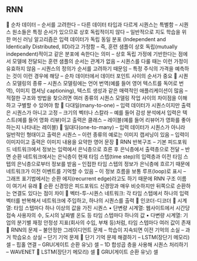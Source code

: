 ## RNN
 순차 데이터
– 순서를 고려한다
– 다른 데이터 타입과 다르게 시퀀스는 특별함
– 시퀀스 원소들은 특정 순서가 있으므로 상호 독립적이지 않다
– 일반적으로 지도 학습을 위한 머신 러닝 알고리즘은 입력 데이터가 독립 동일 분포 (Independent and Identically Distributed, IID)라고 가정함
– 즉, 훈련 샘플이 상호 독립(mutually independent)적이고 같은 분포에 속한다는 의미
– 상호 독립 가정에 기반한다는 점에서 모델에 전달되는 훈련 샘플의 순서는 관계가 없음
– 시퀀스를 다룰 때는 이런 가정이 유효하지 않음
– 시퀀스의 정의가 순서를 고려하기 때문임
– 특정 주식의 가격을 예측하는 것이 이런 경우에 해당
– 순차 데이터에서 데이터 포인트 사이의 순서가 중요
 시퀀스 모델링의 종류
– 시퀀스 모델링에는 언어 번역(예를 들어 영어 텍스트를 독어로 번역), 이미지 캡셔닝 captioning), 텍스트 생성과 같은 매력적인 애플리케이션이 많음
– 적절한 구조와 방법을 찾으려면 여러 종류의 시퀀스 모델링 작업 사이의 차이점을 이해하고 구별할 수 있어야 함
 다대일(many-to-one)
– 입력 데이터가 시퀀스이지만 출력은 시퀀스가 아니고 고정
– 크기의 벡터나 스칼라
– 예를 들어 감성 분석에서 입력은 텍스트(예를 들어 영화 리뷰)이고 출력은 클래스
– 레이블(예를 들어 리뷰어가 영화를 좋아하는지 나타내는 레이블)
 일대다(one-to-many)
– 입력 데이터가 시퀀스가 아니라 일반적인 형태이고 출력은 시퀀스
– 이런 종류의 예로는 이미지 캡셔닝이 있음
– 입력이 이미지이고 출력은 이미지 내용을 요약한 영어 문장
 RNN 반복구조
– 기본 피드포워드 네트워크에서 정보는 입력에서 은닉층으로 흐른 후 은닉층에서 출력층으로 전달
– 반면 순환 네트워크에서는 은닉층이 현재 타임 스텝(time step)의 입력층과 이전 타임 스텝의 은닉층으로부터 정보를 받음
– 인접한 타임 스텝의 정보가 은닉층에 흐르기 때문에 네트워크가 이전 이벤트를 기억할 수 있음
– 이 정보 흐름을 보통 루프(loop)로 표시
– 그래프 표기법에서는 순환 에지(recurrent edge)라고도 하기 때문에 RNN 구조 이름이 여기서 유래
 순환 신경망은 피드포워드 신경망과 매우 비슷하지만 뒤쪽으로 순환하는 연결도 있다는 점이 차이
 벡터-투-시퀀스 네트워크: 각 타임 스텝에서 하나의 입력 벡터를 반복해서 네트워크에 주입하고, 하나의 시퀀스를 출력
 인코더-디코더
 시계열: 타임 스텝마다 하나 이상의 값을 가진 시퀀스
• 단변량 시계열: 웹사이트에서 시간당 접속 사용자의 수, 도시의 날짜별 온도 등 타임 스텝마다 하나의 값
• 다변량 시계열: 기업의 분기별 재정 안정성 지표(회사의 수입, 부채 등)처럼, 타임 스텝마다 여러 값이 존재
 RNN의 문제
– 불안정한 그레이디언트 문제
– 학습이 지속되면 이전 기억의 소실
– 과거 학습요소 상실
– 단기 기억 문제
 단기 기억 문제 해결하기
– LSTM(장단기 메모리) 셀
– 핍홀 연결
– GRU(게이트 순환 유닛) 셀
– 1D 합성곱 층을 사용해 시퀀스 처리하기
– WAVENET
 LSTM(장단기 메모리) 셀
 GRU(게이트 순환 유닛) 셀